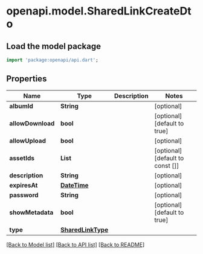 # openapi.model.SharedLinkCreateDto

## Load the model package
```dart
import 'package:openapi/api.dart';
```

## Properties
Name | Type | Description | Notes
------------ | ------------- | ------------- | -------------
**albumId** | **String** |  | [optional] 
**allowDownload** | **bool** |  | [optional] [default to true]
**allowUpload** | **bool** |  | [optional] 
**assetIds** | **List<String>** |  | [optional] [default to const []]
**description** | **String** |  | [optional] 
**expiresAt** | [**DateTime**](DateTime.md) |  | [optional] 
**password** | **String** |  | [optional] 
**showMetadata** | **bool** |  | [optional] [default to true]
**type** | [**SharedLinkType**](SharedLinkType.md) |  | 

[[Back to Model list]](../README.md#documentation-for-models) [[Back to API list]](../README.md#documentation-for-api-endpoints) [[Back to README]](../README.md)


